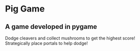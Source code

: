 # Pig Game 
## A game developed in pygame
Dodge cleavers and collect mushrooms to get the highest score!
Strategically place portals to help dodge!

